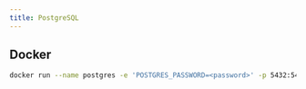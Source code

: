 ```yaml
---
title: PostgreSQL
---
```


## Docker

```bash
docker run --name postgres -e 'POSTGRES_PASSWORD=<password>' -p 5432:5432 -d postgres
```
